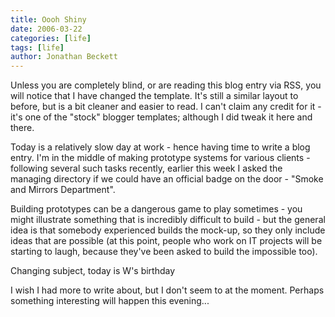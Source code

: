 ```yaml
---
title: Oooh Shiny
date: 2006-03-22
categories: [life]
tags: [life]
author: Jonathan Beckett
---
```


Unless you are completely blind, or are reading this blog entry via RSS, you will notice that I have changed the template. It's still a similar layout to before, but is a bit cleaner and easier to read. I can't claim any credit for it - it's one of the "stock" blogger templates; although I did tweak it here and there.

Today is a relatively slow day at work - hence having time to write a blog entry. I'm in the middle of making prototype systems for various clients - following several such tasks recently, earlier this week I asked the managing directory if we could have an official badge on the door - "Smoke and Mirrors Department".

Building prototypes can be a dangerous game to play sometimes - you might illustrate something that is incredibly difficult to build - but the general idea is that somebody experienced builds the mock-up, so they only include ideas that are possible (at this point, people who work on IT projects will be starting to laugh, because they've been asked to build the impossible too).

Changing subject, today is W's birthday 

I wish I had more to write about, but I don't seem to at the moment. Perhaps something interesting will happen this evening...